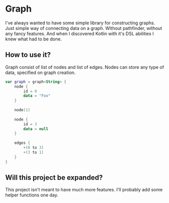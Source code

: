 # Graph

I've always wanted to have some simple library for constructing graphs. 
Just simple way of connecting data on a graph. Without pathfinder, 
without any fancy features. And when I discovered Kotlin with it's DSL 
abilities I knew what had to be done.

## How to use it?

Graph consist of list of nodes and list of edges. 
Nodes can store any type of data, specified on graph creation.

```kotlin
var graph = graph<String> {
    node {
        id = 0
        data = "Foo"
    }
    
    node(1)
    
    node {
        id = 3
        data = null
    }
    
    edges {
        +(0 to 3)
        +(3 to 1)
    }
}
```

## Will this project be expanded?

This project isn't meant to have much more features. 
I'll probably add some helper functions one day.